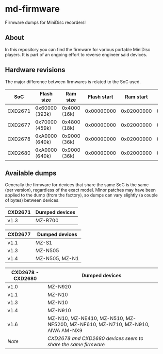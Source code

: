 # md-firmware
Firmware dumps for MiniDisc recorders!

## About
In this repository you can find the firmware for various portable MiniDisc players. It is part of an ongoing effort to reverse engineer said devices.

## Hardware revisions
The major difference between firmwares is related to the SoC used. 

| **SoC** | **Flash size** | **Ram size** | **Flash start** | **Ram start** | **Peripherals start** | **CPU Core** | **NetMD** |
|---------|----------------|--------------|-----------------|---------------|-----------------------|--------------|-----------|
| CXD2671 | 0x60000 (393k) | 0x4000 (16k) | 0x00000000      | 0x02000000    | 0x03000000            | ARM7TDMI     | No        |
| CXD2677 | 0x70000 (459k) | 0x4800 (18k) | 0x00000000      | 0x02000000    | 0x03000000            | ARM          | Yes       |
| CXD2678 | 0xA0000 (640k) | 0x9000 (36k) | 0x00000000      | 0x02000000    | 0x03000000            | ARM          | Yes       |
| CXD2680 | 0xA0000 (640k) | 0x9000 (36k) | 0x00000000      | 0x02000000    | 0x03000000            | ARM          | Yes       |

## Available dumps
Generally the firmware for devices that share the same SoC is the same (per version), regardless of the exact model. Minor patches may have been applied to the dump (from the factory), so dumps can vary slightly (a couple of bytes) between devices.

| **CXD2671** | **Dumped devices**                                             |
|-------------|----------------------------------------------------------------|
| v1.3        | MZ-R700                                                        |

| **CXD2677** | **Dumped devices**                                             |
|-------------|----------------------------------------------------------------|
| v1.1        | MZ-S1                                                          |
| v1.3        | MZ-N505                                                        |
| v1.4        | MZ-N505, MZ-N1                                                 |

| **CXD2678 - CXD2680** | **Dumped devices**                                             |
|-----------------------|----------------------------------------------------------------|
| v1.0                  | MZ-N920                                                        |
| v1.1                  | MZ-N10                                                         |
| v1.3                  | MZ-N10                                                         |
| v1.4                  | MZ-N910                                                        |
| v1.6                  | MZ-N10, MZ-NE410, MZ-N510, MZ-NF520D, MZ-NF610, MZ-N710, MZ-N910, AIWA AM-NX9 |
| _Note_                | _CXD2678 and CXD2680 devices seem to share the same firmware_ |
